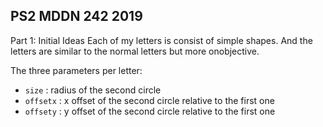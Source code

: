 ## PS2 MDDN 242 2019

Part 1: Initial Ideas
Each of my letters is consist of simple shapes. And the letters are similar to the normal letters but more onobjective.

The three parameters per letter:
  * `size` : radius of the second circle
  * `offsetx` : x offset of the second circle relative to the first one
  * `offsety` : y offset of the second circle relative to the first one

